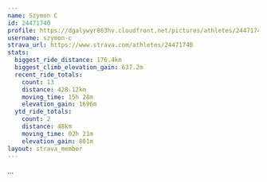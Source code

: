 ```yaml
---
name: Szymon C
id: 24471740
profile: https://dgalywyr863hv.cloudfront.net/pictures/athletes/24471740/7213253/2/large.jpg
username: szymon-c
strava_url: https://www.strava.com/athletes/24471740
stats:
  biggest_ride_distance: 176.4km
  biggest_climb_elevation_gain: 637.2m
  recent_ride_totals:
    count: 13
    distance: 428.12km
    moving_time: 15h 28m
    elevation_gain: 1696m
  ytd_ride_totals:
    count: 2
    distance: 48km
    moving_time: 02h 21m
    elevation_gain: 801m
layout: strava_member
--- 
```

...
